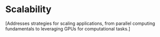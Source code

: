 # Scalability 

[Addresses strategies for scaling applications, from parallel computing fundamentals to leveraging GPUs for computational tasks.]